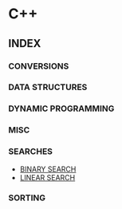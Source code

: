 # C++

## INDEX

### CONVERSIONS

### DATA STRUCTURES

### DYNAMIC PROGRAMMING

### MISC

### SEARCHES

* [BINARY SEARCH](Searches/binary_search.cpp)
* [LINEAR SEARCH](Searches/linearSearch.cpp)

### SORTING